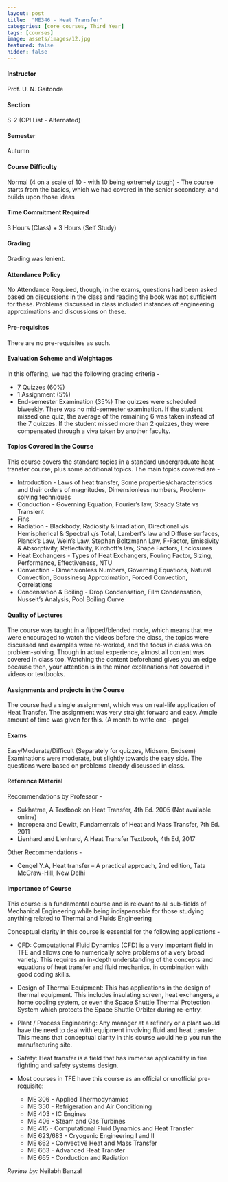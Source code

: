 ```yaml
---
layout: post
title:  "ME346 - Heat Transfer"
categories: [core courses, Third Year]
tags: [courses]
image: assets/images/12.jpg
featured: false
hidden: false
---
```


#### Instructor
Prof. U. N. Gaitonde 

#### Section
S-2 (CPI List - Alternated)	

#### Semester
Autumn

#### Course Difficulty
Normal (4 on a scale of 10  - with 10 being extremely tough) - The course starts from the basics, which we had covered in the senior secondary, and builds upon those ideas

#### Time Commitment Required
3 Hours (Class) + 3 Hours (Self Study)

#### Grading
Grading was lenient.

#### Attendance Policy
No Attendance Required, though, in the exams, questions had been asked based on discussions in the class and reading the book was not sufficient for these. Problems discussed in class included instances of engineering approximations and discussions on these. 	

#### Pre-requisites
There are no pre-requisites as such.

#### Evaluation Scheme and Weightages
In this offering, we had the following grading criteria -
* 7 Quizzes (60%)
* 1 Assignment (5%)
* End-semester Examination (35%)
The quizzes were scheduled biweekly. There was no mid-semester examination. If the student missed one quiz, the average of the remaining 6 was taken instead of the 7 quizzes. If the student missed more than 2 quizzes, they were compensated through a viva taken by another faculty. 


#### Topics Covered in the Course
This course covers the standard topics in a standard undergraduate heat transfer course, plus some additional topics. The main topics covered are -

* Introduction - Laws of heat transfer, Some properties/characteristics and their orders of magnitudes, Dimensionless numbers, Problem-solving techniques
* Conduction - Governing Equation, Fourier’s law, Steady State vs Transient
* Fins
* Radiation - Blackbody, Radiosity & Irradiation, Directional v/s Hemispherical & Spectral v/s Total, Lambert’s law and Diffuse surfaces, Planck’s Law, Wein’s Law, Stephan Boltzmann Law, F-Factor, Emissivity & Absorptivity, Reflectivity, Kirchoff’s law, Shape Factors, Enclosures
* Heat Exchangers - Types of Heat Exchangers, Fouling Factor, Sizing, Performance, Effectiveness, NTU
* Convection - Dimensionless Numbers, Governing Equations, Natural Convection, Boussinesq Approximation, Forced Convection, Correlations
* Condensation & Boiling - Drop Condensation, Film Condensation, Nusselt’s Analysis, Pool Boiling Curve


#### Quality of Lectures
The course was taught in a flipped/blended mode, which means that we were encouraged to watch the videos before the class, the topics were discussed and examples were re-worked, and the focus in class was on problem-solving. Though in actual experience, almost all content was covered in class too. Watching the content beforehand gives you an edge because then, your attention is in the minor explanations not covered in videos or textbooks.

#### Assignments and projects in the Course
The course had a single assignment, which was on real-life application of Heat Transfer. The assignment was very straight forward and easy. Ample amount of time was given for this. (A month to write one - page)

#### Exams
Easy/Moderate/Difficult (Separately for quizzes, Midsem, Endsem)
Examinations were moderate, but slightly towards the easy side. The questions were based on problems already discussed in class.

#### Reference Material
Recommendations by Professor -
* Sukhatme, A Textbook on Heat Transfer, 4th Ed. 2005 (Not available online)
* Incropera and Dewitt, Fundamentals of Heat and Mass Transfer, 7th Ed. 2011
* Lienhard and Lienhard, A Heat Transfer Textbook, 4th Ed, 2017

Other Recommendations -
* Cengel Y.A, Heat transfer – A practical approach, 2nd edition, Tata McGraw-Hill, New Delhi

#### Importance of Course
This course is a fundamental course and is relevant to all sub-fields of Mechanical Engineering while being indispensable for those studying anything related to Thermal and Fluids Engineering

Conceptual clarity in this course is essential for the following applications -
* CFD: Computational Fluid Dynamics (CFD) is a very important field in TFE and allows one to numerically solve problems of a very broad variety. This requires an in-depth understanding of the concepts and equations of heat transfer and fluid mechanics, in combination with good coding skills.

* Design of Thermal Equipment: This has applications in the design of thermal equipment. This includes insulating screen, heat exchangers, a home cooling system, or even the Space Shuttle Thermal Protection System which protects the Space Shuttle Orbiter during re-entry.

* Plant / Process Engineering: Any manager at a refinery or a plant would have the need to deal with equipment involving fluid and heat transfer. This means that conceptual clarity in this course would help you run the manufacturing site.

* Safety: Heat transfer is a field that has immense applicability in fire fighting and safety systems design. 

* Most courses in TFE have this course as an official or unofficial pre-requisite:
	* ME 306 - Applied Thermodynamics
	* ME 350 - Refrigeration and Air Conditioning
	* ME 403 - IC Engines
	* ME 406 - Steam and Gas Turbines
	* ME 415 - Computational Fluid Dynamics and Heat Transfer
	* ME 623/683 - Cryogenic Engineering I and II
	* ME 662 - Convective Heat and Mass Transfer
	* ME 663 - Advanced Heat Transfer
	* ME 665 - Conduction and Radiation

*Review by:* Neilabh Banzal

